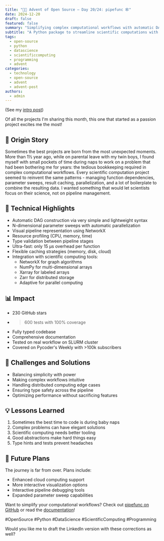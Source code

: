 ```yaml
---
title: "🎄🎁 Advent of Open Source – Day 20/24: pipefunc 🕸️"
date: 2024-12-20
draft: false
featured: false
summary: "Simplifying complex computational workflows with automatic DAG construction and parallelization."
subtitle: "A Python package to streamline scientific computations with minimal boilerplate."
tags:
  - open-source
  - python
  - datascience
  - scientificcomputing
  - programming
  - advent
categories:
  - technology
  - open-source
  - advent
  - advent-post
authors:
  - admin
---
```


(See my [intro post](../))

Of all the projects I'm sharing this month, this one that started as a passion project excites me the most!

## 📖 Origin Story

Sometimes the best projects are born from the most unexpected moments. More than 1½ year ago, while on parental leave with my twin boys, I found myself with small pockets of time during naps to work on a problem that had been bothering me for years: the tedious bookkeeping required in complex computational workflows. Every scientific computation project seemed to reinvent the same patterns - managing function dependencies, parameter sweeps, result caching, parallelization, and a lot of boilerplate to combine the resulting data. I wanted something that would let scientists focus on their science, not on pipeline management.

## 🔧 Technical Highlights

- Automatic DAG construction via very simple and lightweight syntax
- N-dimensional parameter sweeps with automatic parallelization
- Visual pipeline representation using NetworkX
- Resource profiling (CPU, memory, time)
- Type validation between pipeline stages
- Ultra-fast: only 15 µs overhead per function
- Flexible caching strategies (memory, disk, cloud)
- Integration with scientific computing tools:
  - NetworkX for graph algorithms
  - NumPy for multi-dimensional arrays
  - Xarray for labeled arrays
  - Zarr for distributed storage
  - Adaptive for parallel computing

## 📊 Impact

- 230 GitHub stars
- > 600 tests with 100% coverage
- Fully typed codebase
- Comprehensive documentation
- Tested on real workflow on SLURM cluster
- Covered on Pycoder's Weekly with >100k subscribers

## 🎯 Challenges and Solutions

- Balancing simplicity with power
- Making complex workflows intuitive
- Handling distributed computing edge cases
- Ensuring type safety across the pipeline
- Optimizing performance without sacrificing features

## 💡 Lessons Learned

1. Sometimes the best time to code is during baby naps
2. Complex problems can have elegant solutions
3. Scientific computing needs better tooling
4. Good abstractions make hard things easy
5. Type hints and tests prevent headaches

## 🔮 Future Plans

The journey is far from over. Plans include:

- Enhanced cloud computing support
- More interactive visualization options
- Interactive pipeline debugging tools
- Expanded parameter sweep capabilities

Want to simplify your computational workflows? Check out [pipefunc on GitHub](https://github.com/pipefunc/pipefunc) or read the [documentation](https://pipefunc.readthedocs.io/)!

#OpenSource #Python #DataScience #ScientificComputing #Programming

Would you like me to draft the LinkedIn version with these corrections as well?
